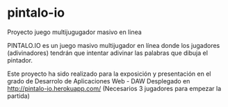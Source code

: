 # pintalo-io
Proyecto juego multijugugador masivo en linea

PINTALO.IO es un juego masivo multijugador en línea donde los jugadores (adivinadores) tendrán que intentar adivinar 
las palabras que dibuja el pintador.

Este proyecto ha sido realizado para la exposición y presentación en el grado de Desarrolo de Aplicaciones Web - DAW
Desplegado en http://pintalo-io.herokuapp.com/ (Necesarios 3 jugadores para empezar la partida)
